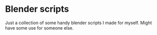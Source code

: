 # Blender scripts

Just a collection of some handy blender scripts I made for myself. Might have some use for someone else.
